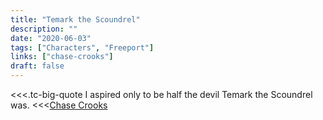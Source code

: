 ```yaml
---
title: "Temark the Scoundrel"
description: ""
date: "2020-06-03"
tags: ["Characters", "Freeport"]
links: ["chase-crooks"]
draft: false
---
```


<<<.tc-big-quote
I aspired only to be half the devil Temark the Scoundrel was.
<<<[Chase Crooks](/notes/chase-crooks/)
